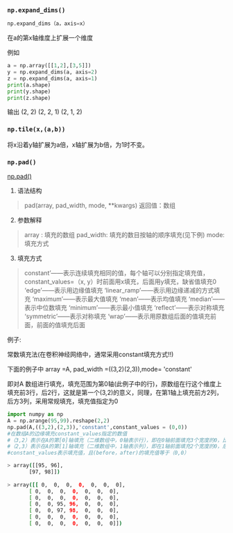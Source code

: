 ### `np.expand_dims()`

```python
np.expand_dims（a，axis=x）
```

在a的第x轴维度上扩展一个维度

例如

```python
a = np.array([[1,2],[3,5]])
y = np.expand_dims(a, axis=2)
z = np.expand_dims(a, axis=1)
print(a.shape)
print(y.shape)
print(z.shape)
```
输出
(2, 2)
(2, 2, 1)
(2, 1, 2)


### `np.tile(x,(a,b))`

将x沿着y轴扩展为a倍，x轴扩展为b倍，为1时不变。

###  `np.pad()`
[np.pad()](https://blog.csdn.net/zenghaitao0128/article/details/78713663)

1. 语法结构
> pad(array, pad_width, mode, **kwargs)
> 返回值：数组

2. 参数解释
> array : 填充的数组
> pad_width: 填充的数目按轴的顺序填充(见下例)
> mode: 填充方式
3. 填充方式
>constant’——表示连续填充相同的值，每个轴可以分别指定填充值，constant_values=（x, y）时前面用x填充，后面用y填充，缺省值填充0
‘edge’——表示用边缘值填充
‘linear_ramp’——表示用边缘递减的方式填充
‘maximum’——表示最大值填充
‘mean’——表示均值填充
‘median’——表示中位数填充
‘minimum’——表示最小值填充
‘reflect’——表示对称填充
‘symmetric’——表示对称填充
‘wrap’——表示用原数组后面的值填充前面，前面的值填充后面

例子:

常数填充法(在卷积神经网络中，通常采用constant填充方式!!)

下面的例子中 array =A, pad_width =((3,2)(2,3)),mode= 'constant'

即对A 数组进行填充，填充范围为第0轴(此例子中的行)，原数组在行这个维度上填充前3行，后2行，这就是第一个(3,2)的意义，同理，在第1轴上填充前方2列，后方3列，采用常规填充，填充值指定为0

```python
import numpy as np
A = np.arange(95,99).reshape(2,2) 
np.pad(A,((3,2),(2,3)),'constant',constant_values = (0,0)) 
#在数组A的边缘填充constant_values指定的数值
#（3,2）表示在A的第[0]轴填充（二维数组中，0轴表示行），即在0轴前面填充3个宽度的0，比如数组A中的95,96两个元素前面各填充了3个0；在后面填充2个0，比如数组A中的97,98两个元素后面各填充了2个0
#（2,3）表示在A的第[1]轴填充（二维数组中，1轴表示列），即在1轴前面填充2个宽度的0，后面填充3个宽度的0
#constant_values表示填充值，且(before，after)的填充值等于（0,0）
```

```bash
> array([[95, 96],
       [97, 98]])
       
> array([[ 0,  0,  0,  0,  0,  0,  0],
       [ 0,  0,  0,  0,  0,  0,  0],
       [ 0,  0,  0,  0,  0,  0,  0],
       [ 0,  0, 95, 96,  0,  0,  0],
       [ 0,  0, 97, 98,  0,  0,  0],
       [ 0,  0,  0,  0,  0,  0,  0],
       [ 0,  0,  0,  0,  0,  0,  0]])    
```


